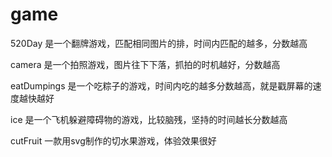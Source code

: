 # game

520Day 是一个翻牌游戏，匹配相同图片的排，时间内匹配的越多，分数越高

camera 是一个拍照游戏，图片往下下落，抓拍的时机越好，分数越高

eatDumpings 是一个吃粽子的游戏，时间内吃的越多分数越高，就是戳屏幕的速度越快越好

ice 是一个飞机躲避障碍物的游戏，比较脑残，坚持的时间越长分数越高

cutFruit		一款用svg制作的切水果游戏，体验效果很好

